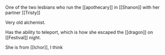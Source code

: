 One of the two lesbians who run the [[apothecary]] in [[Shanon]] with her partner [[Tristy]]

Very old alchemist.

Has the ability to teleport, which is how she escaped the [[dragon]] on [[Festival]] night.

She is from [[Ichor]], I think